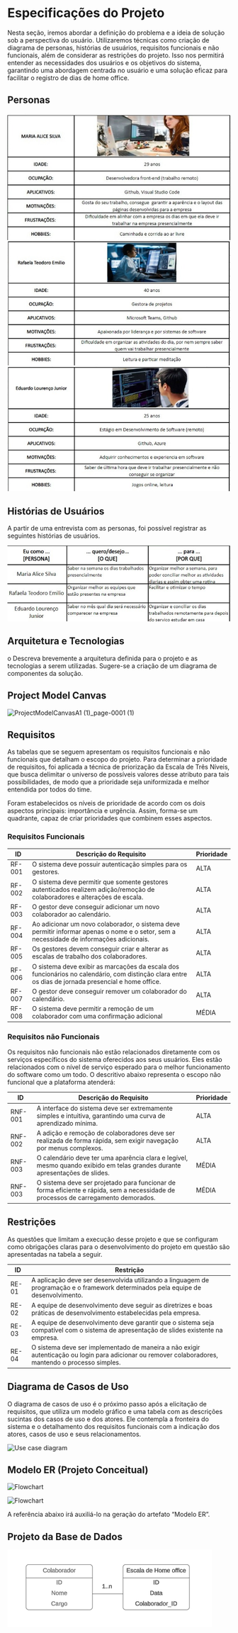 # Especificações do Projeto


Nesta seção, iremos abordar a definição do problema e a ideia de solução sob a perspectiva do usuário. Utilizaremos técnicas como criação de diagrama de personas, histórias de usuários, requisitos funcionais e não funcionais, além de considerar as restrições do projeto. Isso nos permitirá entender as necessidades dos usuários e os objetivos do sistema, garantindo uma abordagem centrada no usuário e uma solução eficaz para facilitar o registro de dias de home office.

## Personas

<img src="/documentos/img/Persona.jpg">
<img src="/documentos/img/Persona1.jpg">
<img src="/documentos/img/Persona2.jpg">


## Histórias de Usuários

A partir de uma entrevista com as personas, foi possível registrar as seguintes histórias de usuários.

<img src="/documentos/img/historiaUsuario.jpg">


## Arquitetura e Tecnologias

o	Descreva brevemente a arquitetura definida para o projeto e as tecnologias a serem utilizadas. Sugere-se a criação de um diagrama de componentes da solução.

## Project Model Canvas

![ProjectModelCanvasA1 (1)_page-0001 (1)](https://github.com/ICEI-PUC-Minas-PMV-ADS/pmv-ads-2024-1-e5-proj-homeoffice-organizer-t6/assets/103579574/4854aefb-b70c-4737-9a43-7027d1866294)

## Requisitos

As tabelas que se seguem apresentam os requisitos funcionais e não funcionais que detalham o escopo do projeto. Para determinar a prioridade de requisitos, foi aplicada a técnica de priorização da Escala de Três Níveis, que busca delimitar o universo de possíveis valores desse atributo para tais possibilidades, de modo que a prioridade seja uniformizada e melhor entendida por todos do time.

Foram estabelecidos os níveis de prioridade de acordo com os dois aspectos principais: importância e urgência. Assim, forma-se um quadrante, capaz de criar prioridades que combinem esses aspectos.


### Requisitos Funcionais

| ID   | Descrição do Requisito  | Prioridade |
|------|-----------------------------------------|----|
|RF-001| O sistema deve possuir autenticação simples para os gestores. | ALTA |
|RF-002| O sistema deve permitir que somente gestores autenticados realizem adição/remoção de colaboradores e alterações de escala. | ALTA |
|RF-003| O gestor deve conseguir adicionar um novo colaborador ao calendário. | ALTA |
|RF-004| Ao adicionar um novo colaborador, o sistema deve permitir informar apenas o nome e o setor, sem a necessidade de informações adicionais. | ALTA |
|RF-005| Os gestores devem conseguir criar e alterar as escalas de trabalho dos colaboradores. | ALTA | 
|RF-006| O sistema deve exibir as marcações da escala dos funcionários no calendário, com distinção clara entre os dias de jornada presencial e home office. | ALTA |
|RF-007| O gestor deve conseguir remover um colaborador do calendário. | ALTA |
|RF-008| O sistema deve permitir a remoção de um colaborador com uma confirmação adicional | MÉDIA |



### Requisitos não Funcionais
Os requisitos não funcionais não estão relacionados diretamente com os serviços específicos do sistema oferecidos aos seus usuários. Eles estão relacionados com o nível de serviço esperado para o melhor funcionamento do software como um todo. O descritivo abaixo representa o escopo não funcional que a plataforma atenderá:

| ID    | Descrição do Requisito  |Prioridade |
|-------|-------------------------|----|
|RNF-001| A interface do sistema deve ser extremamente simples e intuitiva, garantindo uma curva de aprendizado mínima. | ALTA |
|RNF-002| A adição e remoção de colaboradores deve ser realizada de forma rápida, sem exigir navegação por menus complexos. | ALTA |
|RNF-003| O calendário deve ter uma aparência clara e legível, mesmo quando exibido em telas grandes durante apresentações de slides. | MÉDIA |
|RNF-003| O sistema deve ser projetado para funcionar de forma eficiente e rápida, sem a necessidade de processos de carregamento demorados. | MÉDIA |


## Restrições

As questões que limitam a execução desse projeto e que se configuram como obrigações claras para o desenvolvimento do projeto em questão são apresentadas na tabela a seguir.

|ID| Restrição                                             |
|--|-------------------------------------------------------|
|RE-01| A aplicação deve ser desenvolvida utilizando a linguagem de programação e o framework determinados pela equipe de desenvolvimento. |
|RE-02| A equipe de desenvolvimento deve seguir as diretrizes e boas práticas de desenvolvimento estabelecidas pela empresa. |
|RE-03| A equipe de desenvolvimento deve garantir que o sistema seja compatível com o sistema de apresentação de slides existente na empresa. |
|RE-04| O sistema deve ser implementado de maneira a não exigir autenticação ou login para adicionar ou remover colaboradores, mantendo o processo simples. |

## Diagrama de Casos de Uso

O diagrama de casos de uso é o próximo passo após a elicitação de requisitos, que utiliza um modelo gráfico e uma tabela com as descrições sucintas dos casos de uso e dos atores. Ele contempla a fronteira do sistema e o detalhamento dos requisitos funcionais com a indicação dos atores, casos de uso e seus relacionamentos. 

![Use case diagram](https://github.com/ICEI-PUC-Minas-PMV-ADS/pmv-ads-2024-1-e5-proj-homeoffice-organizer-t6/assets/103579574/31c4a971-9815-46bf-8f83-99a3fba55e06)

## Modelo ER (Projeto Conceitual)

![Flowchart](https://github.com/ICEI-PUC-Minas-PMV-ADS/pmv-ads-2024-1-e5-proj-homeoffice-organizer-t6/assets/103579574/94d50f7f-7f08-4d72-a4b1-c4daa1785d07)

![Flowchart](https://github.com/ICEI-PUC-Minas-PMV-ADS/pmv-ads-2024-1-e5-proj-homeoffice-organizer-t6/assets/103579574/dc9fd6ee-1d2e-464b-ba04-d128f0550da0)

A referência abaixo irá auxiliá-lo na geração do artefato “Modelo ER”.

## Projeto da Base de Dados

![Modelo ER](img/Modelo_ER.png)

